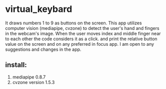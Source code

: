 # virtual_keybard
It draws numbers 1 to 9 as buttons on the screen. This app utilizes computer vision (mediapipe, cvzone) to detect the user's hand and fingers in the webcam's image. When the user moves index and middle finger near to each other the code considers it as a click. and print the relative button value on the screen and on any preferred in focus app.
I am open to any suggestions and changes in the app.

## install:
1. mediapipe 0.8.7
2. cvzone version 1.5.3



